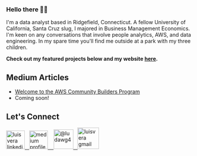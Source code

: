 ### Hello there 👋🏽

I'm a data analyst based in Ridgefield, Connecticut. A fellow University of California, Santa Cruz slug, I majored in Business Management Economics. I'm keen on any conversations that involve people analytics, AWS, and data engineering. In my spare time you'll find me outside at a park with my three children. 

**Check out my featured projects below and my website [here](https://www.luisveraonline.com/).**

## Medium Articles

- [Welcome to the AWS Community Builders Program](https://veraluis4.medium.com/welcome-to-the-aws-community-builders-program-b8ca0c8d07d8)
- Coming soon!

## Let's Connect

<a href="https://www.linkedin.com/in/luis-vera-93512116a/"><img src="https://nepa.com/wp-content/uploads/2017/09/linkedin-logo.png" alt="luisvera linkedin" width="50"/>&nbsp;&nbsp;&nbsp;<a href ="https://veraluis4.medium.com/"><img src="https://miro.medium.com/max/195/1*emiGsBgJu2KHWyjluhKXQw.png" alt="medium profile" width="50"/>&nbsp;&nbsp;&nbsp;&nbsp;<a href="https://twitter.com/ludawg4"><img src="https://www.pinclipart.com/picdir/big/20-203122_follow-us-twitter-logo-square-png-clipart.png" alt="@ludawg4" width = "53">&nbsp;&nbsp;&nbsp;<a href="mailto:veraluis4@gmail.com"><img src="https://www.iconarchive.com/download/i78210/igh0zt/ios7-style-metro-ui/MetroUI-Google-Gmail.ico" alt="luisvera gmail" width="58"/>




<!--
**ludawg44/ludawg44** is a ✨ _special_ ✨ repository because its `README.md` (this file) appears on your GitHub profile.

Here are some ideas to get you started:

- 🔭 I’m currently working on ...
- 🌱 I’m currently learning ...
- 👯 I’m looking to collaborate on ...
- 🤔 I’m looking for help with ...
- 💬 Ask me about ...
- 📫 How to reach me: ...
- 😄 Pronouns: ...
- ⚡ Fun fact: ...
-->
